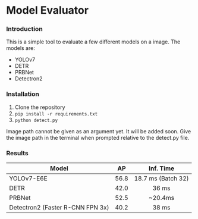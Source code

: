 # Model Evaluator

### Introduction

This is a simple tool to evaluate a few different models on a image. The models are:
- YOLOv7
- DETR
- PRBNet
- Detectron2 

### Installation

1. Clone the repository
2. `pip install -r requirements.txt`
3. `python detect.py`

Image path cannot be given as an argument yet. It will be added soon. Give the image path in the terminal when prompted relative to the detect.py file.

### Results

| Model                           | AP     | Inf. Time             | 
| ---                             |:------:| :---:                 |
| YOLOv7-E6E                      |  56.8  |    18.7 ms (Batch 32) |
| DETR                            |  42.0  |    36 ms              |
| PRBNet                          |  52.5  |    ~20.4ms            |
| Detectron2 (Faster R-CNN FPN 3x)|  40.2  |   38 ms               | 
